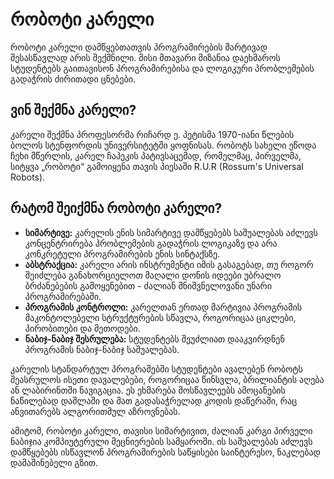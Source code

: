 # რობოტი კარელი

რობოტი კარელი დამწყებთათვის პროგრამირების მარტივად შესასწავლად არის შექმნილი. მისი მთავარი მიზანია დაეხმაროს სტუდენტებს გაითავისონ პროგრამირებისა და ლოგიკური პრობლემების გადაჭრის ძირითადი ცნებები.

## ვინ შექმნა კარელი?

კარელი შექმნა პროფესორმა რიჩარდ ე. პეტისმა 1970-იანი წლების ბოლოს სტენფორდის უნივერსიტეტში ყოფნისას. რობოტს სახელი ეწოდა ჩეხი მწერლის, კარელ ჩაპეკის პატივსაცემად, რომელმაც, პირველმა, სიტყვა „რობოტი“ გამოიყენა თავის პიესაში R.U.R (Rossum's Universal Robots).

## რატომ შეიქმნა რობოტი კარელი?
- **სიმარტივე:** კარელის ენის სიმარტივე დამწყებებს საშუალებას აძლევს კონცენტრირება პრობლემების გადაჭრის ლოგიკაზე და არა კონკრეტული პროგრამირების ენის სინტაქსზე.
- **აბსტრაქცია:** კარელი არის ინსტრუმენტი იმის გასაგებად, თუ როგორ შეიძლება განახორციელოთ მაღალი დონის იდეები უბრალო ბრძანებების გამოყენებით - ძალიან მნიშვნელოვანი უნარი პროგრამირებაში.
- **პროგრამის კონტროლი:** კარელთან ერთად მარტივია პროგრამის მაკონტოლებელი სტრუქტურების სწავლა, როგორიცაა ციკლები, პირობითები და მეთოდები.
- **ნაბიჯ-ნაბიჯ შესრულება:** სტუდენტებს შეუძლიათ დააკვირდნენ პროგრამის ნაბიჯ-ნაბიჯ საშუალებას.

კარელის სტანდარტულ პროგრამებში სტუდენტები ავალებენ რობოტს შეასრულოს ისეთი დავალებები, როგორიცაა წინსვლა, ბრილიანტის აღება ან ლაბირინთში ნავიგაცია. ეს ეხმარება მოსწავლეებს ამოცანების ნაწილებად დაშლაში და მათ გადასაჭრელად კოდის დაწერაში, რაც ანვითარებს ალგორითმულ აზროვნებას.

ამიტომ, რობოტი კარელი, თავისი სიმარტივით, ძალიან კარგი პირველი ნაბიჯია კომპიუტერული მეცნიერების სამყაროში. ის  საშუალებას აძლევს დამწყებებს ისწავლონ პროგრამირების საწყისები საინტერესო, ნაკლებად დამაშინებელი გზით.



